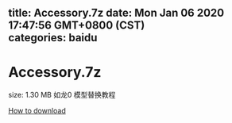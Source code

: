 
title: Accessory.7z
date: Mon Jan 06 2020 17:47:56 GMT+0800 (CST)    
categories: baidu
---

# Accessory.7z
size: 1.30 MB
 如龙0 模型替换教程
 

[How to download](https://bpcam.bemobtrk.com/go/2ceec3aa-1ca2-46d6-b9ff-aaa5c184517c?jno=727)